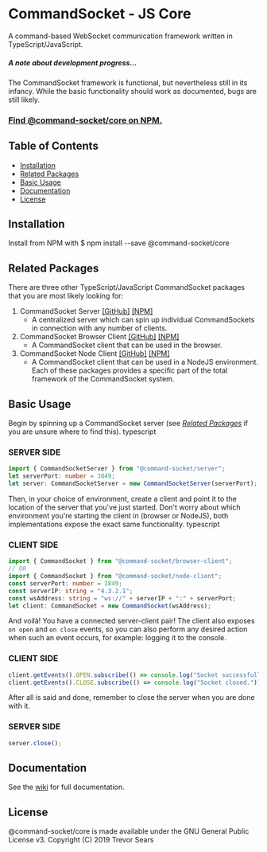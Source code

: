 # CommandSocket - JS Core
A command-based WebSocket communication framework written in TypeScript/JavaScript.
##### A note about development progress...
The CommandSocket framework is functional, but nevertheless still in its infancy. While the basic functionality should work as documented, bugs are still likely.
### [Find @command-socket/core on NPM.](https://www.npmjs.com/package/@command-socket/core)
## Table of Contents
 - [Installation](#installation)
 - [Related Packages](#related-packages)
 - [Basic Usage](#basic-usage)
 - [Documentation](#documentation)
 - [License](#license)
## Installation
Install from NPM with
$ npm install --save @command-socket/core
## Related Packages
There are three other TypeScript/JavaScript CommandSocket packages that you are most likely looking for:
1. CommandSocket Server [[GitHub]](https://github.com/command-socket/cs-js-server) [[NPM]](https://www.npmjs.com/package/@command-socket/server)
    - A centralized server which can spin up individual CommandSockets in connection with any number of clients.
2. CommandSocket Browser Client [[GitHub]](https://github.com/command-socket/cs-js-browser-client) [[NPM]](https://www.npmjs.com/package/@command-socket/browser-client)
    - A CommandSocket client that can be used in the browser.
3. CommandSocket Node Client [[GitHub]](https://github.com/command-socket/cs-js-node-client) [[NPM]](https://www.npmjs.com/package/@command-socket/node-client)
    - A CommandSocket client that can be used in a NodeJS environment.
Each of these packages provides a specific part of the total framework of the CommandSocket system.
## Basic Usage
Begin by spinning up a CommandSocket server (see [_Related Packages_](#related-packages) if you are unsure where to find this).
typescript
### SERVER SIDE
```typescript
import { CommandSocketServer } from "@command-socket/server";
let serverPort: number = 3849;
let server: CommandSocketServer = new CommandSocketServer(serverPort);
```
Then, in your choice of environment, create a client and point it to the location of the server that you've just started. Don't worry about which environment you're starting the client in (browser or NodeJS), both implementations expose the exact same functionality.
typescript
### CLIENT SIDE
```typescript
import { CommandSocket } from "@command-socket/browser-client";
// OR
import { CommandSocket } from "@command-socket/node-client";
const serverPort: number = 3849;
const serverIP: string = "4.3.2.1";
const wsAddress: string = "ws://" + serverIP + ":" + serverPort;
let client: CommandSocket = new CommandSocket(wsAddress);
```
And voilà! You have a connected server-client pair!
The client also exposes `on open` and `on close` events, so you can also perform any desired action when such an event occurs, for example: logging it to the console.

### CLIENT SIDE
```typescript
client.getEvents().OPEN.subscribe(() => console.log("Socket successfully connected!"));
client.getEvents().CLOSE.subscribe(() => console.log("Socket closed."));
```
After all is said and done, remember to close the server when you are done with it.

### SERVER SIDE
```typescript
server.close();
```

## Documentation
See the [wiki](https://github.com/command-socket/cs-js-core/wiki) for full documentation.
## License
@command-socket/core is made available under the GNU General Public License v3.
Copyright (C) 2019 Trevor Sears